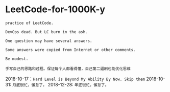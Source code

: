 # LeetCode-for-1000K-y

`practice of LeetCode.`

`DevOps dead. But LC burn in the ash.`

`One question may have several answers.`

`Some answers were copied from Internet or other comments.`

`Be modest.`

`手写自己的思路和过程。保证每个人都看得懂，自己第二遍刷也能优化思维`

2018-10-17：`Hard Level is Beyond My Ability By Now. Skip them`
2018-10-31: `月底很忙，懈怠了。`
2018-12-28: `年底很忙，懈怠了。`
